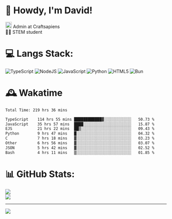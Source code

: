 # 👋 Howdy, I'm David!
<img src="https://cdn.discordapp.com/role-icons/959259258829021255/243d02ee3fbd0821de14bf13a0cde87b.webp?size=2048" height=20> Admin at Craftsapiens<br>👨‍🔬 STEM student

# 💻 Langs Stack:
![TypeScript](https://img.shields.io/badge/typescript-%23007ACC.svg?style=for-the-badge&logo=typescript&logoColor=white) ![NodeJS](https://img.shields.io/badge/node.js-6DA55F?style=for-the-badge&logo=node.js&logoColor=white) ![JavaScript](https://img.shields.io/badge/javascript-%23323330.svg?style=for-the-badge&logo=javascript&logoColor=%23F7DF1E) ![Python](https://img.shields.io/badge/python-3670A0?style=for-the-badge&logo=python&logoColor=ffdd54)  ![HTML5](https://img.shields.io/badge/html5-%23E34F26.svg?style=for-the-badge&logo=html5&logoColor=white) ![Bun](https://img.shields.io/badge/Bun-%23000000.svg?style=for-the-badge&logo=bun&logoColor=white) 

# 🕰️ Wakatime 
<!--START_SECTION:waka-->

```txt
Total Time: 219 hrs 36 mins

TypeScript    114 hrs 55 mins ████████████▓░░░░░░░░░░░░   50.73 %
JavaScript    35 hrs 57 mins  ████░░░░░░░░░░░░░░░░░░░░░   15.87 %
EJS           21 hrs 22 mins  ██▒░░░░░░░░░░░░░░░░░░░░░░   09.43 %
Python        9 hrs 47 mins   █░░░░░░░░░░░░░░░░░░░░░░░░   04.32 %
C             7 hrs 18 mins   ▓░░░░░░░░░░░░░░░░░░░░░░░░   03.23 %
Other         6 hrs 56 mins   ▓░░░░░░░░░░░░░░░░░░░░░░░░   03.07 %
JSON          5 hrs 42 mins   ▓░░░░░░░░░░░░░░░░░░░░░░░░   02.52 %
Bash          4 hrs 11 mins   ▒░░░░░░░░░░░░░░░░░░░░░░░░   01.85 %
```

<!--END_SECTION:waka-->

# 📊 GitHub Stats:

![](https://github-readme-stats.vercel.app/api?username=davidcanas&theme=dark&hide_border=false&count_private=true)<br/>
![](https://github-readme-stats.vercel.app/api/top-langs/?username=davidcanas&theme=dark&hide_border=false&include_all_commits=true&count_private=true&layout=compact)

---
[![](https://visitcount.itsvg.in/api?id=davidcanas&icon=0&color=0)](https://visitcount.itsvg.in)

